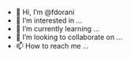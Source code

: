 - 👋 Hi, I’m @fdorani
- 👀 I’m interested in ...
- 🌱 I’m currently learning ...
- 💞️ I’m looking to collaborate on ...
- 📫 How to reach me ...

<!---
fdorani/fdorani is a ✨ special ✨ repository because its `README.md` (this file) appears on your GitHub profile.
You can click the Preview link to take a look at your changes.
--->
